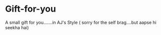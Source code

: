 # Gift-for-you
A small gift for you.......in AJ's Style ( sorry for the self brag....but aapse hi seekha hai)
